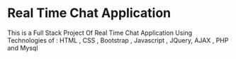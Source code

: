 # Real Time Chat Application 

This is a Full Stack Project Of Real Time Chat Application Using Technologies of : HTML , CSS , Bootstrap , Javascript , JQuery, AJAX , PHP and Mysql
